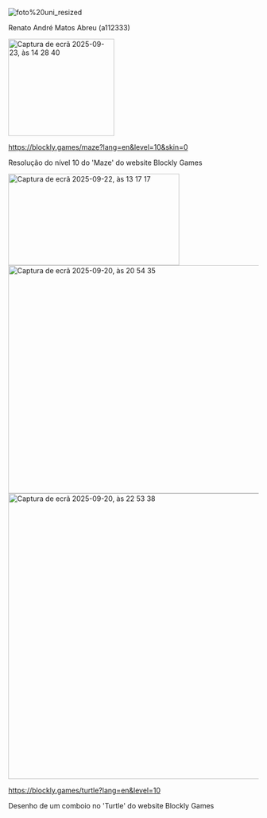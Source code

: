 ![foto%20uni_resized](https://github.com/user-attachments/assets/8d5bd67c-d7d0-468e-9623-002e6451df77)

Renato André Matos Abreu (a112333)

<img width="213" height="195" alt="Captura de ecrã 2025-09-23, às 14 28 40" src="https://github.com/user-attachments/assets/8bd063bd-0ead-4469-bf8e-35cebbaedf83" />

https://blockly.games/maze?lang=en&level=10&skin=0

Resolução do nível 10 do 'Maze' do website Blockly Games

<img width="344" height="184" alt="Captura de ecrã 2025-09-22, às 13 17 17" src="https://github.com/user-attachments/assets/3acf9de9-8842-411a-ab15-605c4f757cf1" />
<img width="568" height="458" alt="Captura de ecrã 2025-09-20, às 20 54 35" src="https://github.com/user-attachments/assets/5de1b9e0-da19-4da0-bac7-1a2e137ab624" />
<img width="623" height="574" alt="Captura de ecrã 2025-09-20, às 22 53 38" src="https://github.com/user-attachments/assets/18f57c16-3963-4851-8593-218010be32bc" />

https://blockly.games/turtle?lang=en&level=10

Desenho de um comboio no 'Turtle' do website Blockly Games
